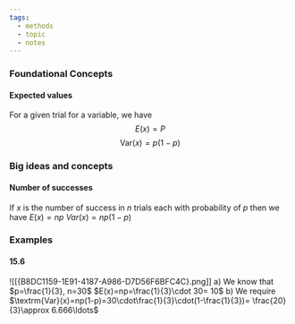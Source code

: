 ```yaml
---
tags:
  - methods
  - topic
  - notes
---
```

### Foundational Concepts
#### Expected values
For a given trial for a variable, we have 
$$E(x)=P$$
$$\textrm{Var}(x)=p(1-p)$$

### Big ideas and concepts
#### Number of successes
If $x$ is the number of success in $n$ trials each with probability of $p$ then we have 
$E(x)=np$
$Var(x)=np(1-p)$
### Examples
#### 15.6
![[{B8DC1159-1E91-4187-A986-D7D56F6BFC4C}.png]]
a) We know that $p=\frac{1}{3}, n=30$ 
$E(x)=np=\frac{1}{3}\cdot 30= 10$
b) We require $\textrm{Var}(x)=np(1-p)=30\cdot\frac{1}{3}\cdot(1-\frac{1}{3})= \frac{20}{3}\approx 6.666\ldots$ 



